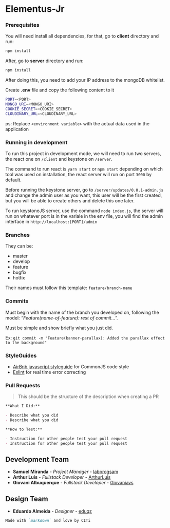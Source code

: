 # Elementus-Jr

### Prerequisites

You will need install all dependencies, for that, go to **client** directory and run:

```bash
npm install
```

After, go to **server** directory and run:

```bash
npm install
```
After doing this, you need to add your IP address to the mongoDB whitelist.

Create **.env** file and copy the following content to it

```bash
PORT=<PORT>
MONGO_URI=<MONGO_URI>
COOKIE_SECRET=<COOKIE_SECRET>
CLOUDINARY_URL=<CLOUDINARY_URL>
```

ps: Replace `<environment variable>` with the actual data used in the application

### Running in development
To run this project in development mode, we will need to run two servers, the react one on `/client` and keystone on `/server`.

The command to run react is `yarn start` or `npm start` depending on which tool was used on installation, the react server will run on port `3000` by default.

Before running the keystone server, go to `/server/updates/0.0.1-admin.js` and change the admin user as you want, this user will be the first created, but you will be able to create others and delete this one later.

To run keystoneJS server, use the command `node index.js`, the server will run on whatever port is in the variale in the env file, you will find the admin interface in `http://localhost:[PORT]/admin`

### Branches
They can be:
+ master
+ develop
+ feature
+ bugfix
+ hotfix

Their names must follow this template: `feature/branch-name`

### Commits
Must begin with the name of the branch you developed on, following the model: _“Feature(name-of-feature): rest of commit…”._

Must be simple and show briefly what you just did.

Ex: `git commit -m "Feature(banner-parallax): Added the parallax effect to the background"`

### StyleGuides
- [AirBnb javascript styleguide](https://github.com/airbnb/javascript) for CommonJS code style
- [Eslint](https://eslint.org/) for real time error correcting

### Pull Requests

> This should be the structure of the description when creating a PR

```markdown
**What I Did:**

- Describe what you did
- Describe what you did

**How to Test:**

- Instruction for other people test your pull request
- Instruction for other people test your pull request
```

## Development Team

* **Samuel Miranda** - *Project Manager* - [labprogsam](https://github.com/labprogsam)
* **Arthur Luis** - *Fullstack Developer* - [ArthurLuis](https://github.com/ArthurLuis)
* **Giovani Albuquerque** - *Fullstack Developer* - [Giovaniavs](https://github.com/Giovaniavs)

## Design Team

* **Eduardo Almeida** - *Designer* - [eduqz](https://github.com/eduqz)

```markdown
Made with `markdown` and love by CITi
```
